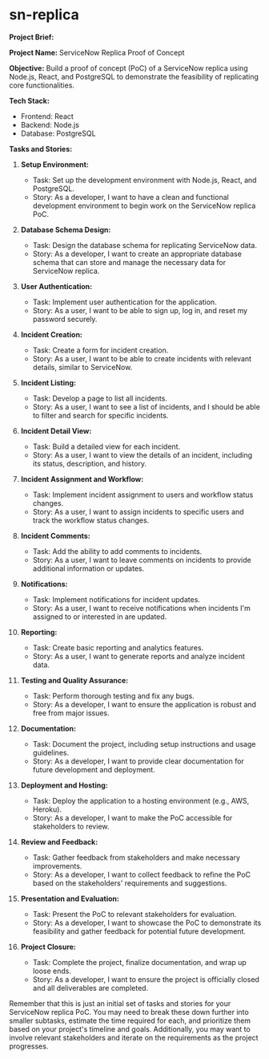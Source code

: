 # sn-replica
**Project Brief:**

**Project Name:** ServiceNow Replica Proof of Concept

**Objective:** Build a proof of concept (PoC) of a ServiceNow replica using Node.js, React, and PostgreSQL to demonstrate the feasibility of replicating core functionalities.

**Tech Stack:**
- Frontend: React
- Backend: Node.js
- Database: PostgreSQL

**Tasks and Stories:**

1. **Setup Environment:**
   - Task: Set up the development environment with Node.js, React, and PostgreSQL.
   - Story: As a developer, I want to have a clean and functional development environment to begin work on the ServiceNow replica PoC.

2. **Database Schema Design:**
   - Task: Design the database schema for replicating ServiceNow data.
   - Story: As a developer, I want to create an appropriate database schema that can store and manage the necessary data for ServiceNow replica.

3. **User Authentication:**
   - Task: Implement user authentication for the application.
   - Story: As a user, I want to be able to sign up, log in, and reset my password securely.

4. **Incident Creation:**
   - Task: Create a form for incident creation.
   - Story: As a user, I want to be able to create incidents with relevant details, similar to ServiceNow.

5. **Incident Listing:**
   - Task: Develop a page to list all incidents.
   - Story: As a user, I want to see a list of incidents, and I should be able to filter and search for specific incidents.

6. **Incident Detail View:**
   - Task: Build a detailed view for each incident.
   - Story: As a user, I want to view the details of an incident, including its status, description, and history.

7. **Incident Assignment and Workflow:**
   - Task: Implement incident assignment to users and workflow status changes.
   - Story: As a user, I want to assign incidents to specific users and track the workflow status changes.

8. **Incident Comments:**
   - Task: Add the ability to add comments to incidents.
   - Story: As a user, I want to leave comments on incidents to provide additional information or updates.

9. **Notifications:**
   - Task: Implement notifications for incident updates.
   - Story: As a user, I want to receive notifications when incidents I'm assigned to or interested in are updated.

10. **Reporting:**
    - Task: Create basic reporting and analytics features.
    - Story: As a user, I want to generate reports and analyze incident data.

11. **Testing and Quality Assurance:**
    - Task: Perform thorough testing and fix any bugs.
    - Story: As a developer, I want to ensure the application is robust and free from major issues.

12. **Documentation:**
    - Task: Document the project, including setup instructions and usage guidelines.
    - Story: As a developer, I want to provide clear documentation for future development and deployment.

13. **Deployment and Hosting:**
    - Task: Deploy the application to a hosting environment (e.g., AWS, Heroku).
    - Story: As a developer, I want to make the PoC accessible for stakeholders to review.

14. **Review and Feedback:**
    - Task: Gather feedback from stakeholders and make necessary improvements.
    - Story: As a developer, I want to collect feedback to refine the PoC based on the stakeholders' requirements and suggestions.

15. **Presentation and Evaluation:**
    - Task: Present the PoC to relevant stakeholders for evaluation.
    - Story: As a developer, I want to showcase the PoC to demonstrate its feasibility and gather feedback for potential future development.

16. **Project Closure:**
    - Task: Complete the project, finalize documentation, and wrap up loose ends.
    - Story: As a developer, I want to ensure the project is officially closed and all deliverables are completed.

Remember that this is just an initial set of tasks and stories for your ServiceNow replica PoC. You may need to break these down further into smaller subtasks, estimate the time required for each, and prioritize them based on your project's timeline and goals. Additionally, you may want to involve relevant stakeholders and iterate on the requirements as the project progresses.

